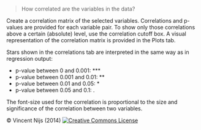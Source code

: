 > How correlated are the variables in the data?

Create a correlation matrix of the selected variables. Correlations and p-values are provided for each variable pair. To show only those correlations above a certain (absolute) level, use the correlation cutoff box. A visual representation of the correlation matrix is provided in the Plots tab.

Stars shown in the correlations tab are interpreted in the same way as in regression output: 

- p-value between 0 and 0.001:  ***
- p-value between 0.001 and 0.01: **
- p-value between 0.01 and 0.05: *
- p-value between 0.05 and 0.1: .

The font-size used for the correlation is proportional to the size and significance of the correlation between two variables.


&copy; Vincent Nijs (2014) <a rel="license" href="http://creativecommons.org/licenses/by-nc-sa/4.0/" target="_blank"><img alt="Creative Commons License" style="border-width:0" src="imgs/80x15.png" /></a>
